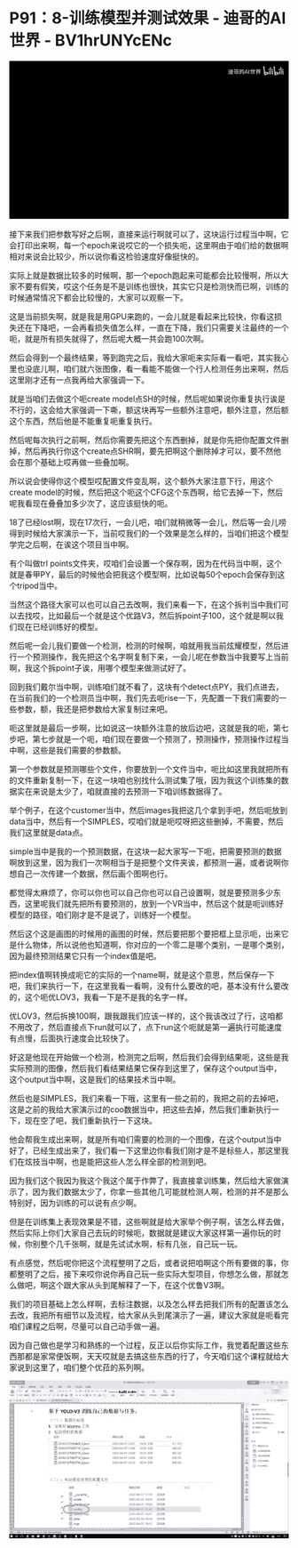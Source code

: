 # P91：8-训练模型并测试效果 - 迪哥的AI世界 - BV1hrUNYcENc

![](img/bdcfd9c9e17277645737857c427044ae_0.png)

接下来我们把参数写好之后啊，直接来运行啊就可以了，这块运行过程当中啊，它会打印出来啊，每一个epoch来说哎它的一个损失呃，这里啊由于咱们给的数据啊相对来说会比较少，所以说你看这检验速度好像挺快的。

实际上就是数据比较多的时候啊，那一个epoch跑起来可能都会比较慢啊，所以大家不要有假笑，哎这个任务是不是训练也很快，其实它只是检测快而已啊，训练的时候通常情况下都会比较慢的，大家可以观察一下。

这是当前损失啊，就是我是用GPU来跑的，一会儿就是看起来比较快，你看这损失还在下降吧，一会再看损失值怎么样，一直在下降，我们只需要关注最终的一个呃，就是所有损失就得了，然后呢大概一共会跑100次啊。

然后会得到一个最终结果，等到跑完之后，我给大家呃来实际看一看吧，其实我心里也没底儿啊，咱们就六张图像，看一看能不能做一个行人检测任务出来啊，然后这里刚才还有一点我再给大家强调一下。

就是当咱们去做这个呃create model点SH的时候，然后呢如果说你重复执行诶是不行的，这会给大家强调一下嘶，额这块再写一些额外注意吧，额外注意，然后额这个东西，然后他是不能重复呃重复执行。

然后呢每次执行之前啊，然后你需要先把这个东西删掉，就是你先把你配置文件删掉，然后再执行你这个create点SHR啊，要先把啊这个删除掉才可以，要不然他会在那个基础上哎再做一些叠加啊。

所以说会使得你这个模型哎配置文件变乱啊，这个额外大家注意下行，用这个create model的时候，然后把这个呃这个CFG这个东西啊，给它去掉一下，然后呢我看现在叠叠加多少次了，这应该挺快的呃。

18了已经lost啊，现在17次行，一会儿吧，咱们就稍微等一会儿，然后等一会儿唠得到时候给大家演示一下，当前哎我们的一个效果是怎么样的，当咱们把这个模型学完之后啊，在诶这个项目当中啊。

有个叫做trl points文件夹，哎咱们会设置一个保存啊，因为在代码当中啊，这个就是春甲PY，最后的时候他会把我这个模型啊，比如说每50个epoch会保存到这个tripod当中。

当然这个路径大家可以也可以自己去改啊，我们来看一下，在这个拆判当中我们可以去找哎，比如最后一个就是这个优路V3，然后拆point子100，这个就是啊以我们现在已经训练好的模型。

然后呢一会儿我们要做一个检测，检测的时候啊，咱就用我当前炫耀模型，然后进行一个预测操作，我先把这个名字啊复制下来，一会儿呢在参数当中我要写上当前啊，我这个拆point子诶，用哪个模型来做测试好了。

回到我们戴尔当中啊，训练咱们就不看了，这块有个detect点PY，我们点进去，在当前我们的一个检测员当中啊，我们先去呃rise一下，先配置一下我们需要的一些参数，额，我还是把参数给大家复制过来吧。

呃这里就是最后一步啊，比如说这一块额外注意的放后边吧，这就是我的呃，第七步吧，第七步就是一个呃，咱们现在要做一个预测了，预测操作，预测操作过程当中啊，这些是我们需要的参数额。

第一个参数就是预测哪些个文件，你要放到一个文件当中，呃比如这里我就把所有的文件重新复制一下，在这一块咱也别找什么测试集了哦，因为我这个训练集的数据实在来说是太少了，咱就直接的去预测一下咱训练数据得了。

举个例子，在这个customer当中，然后images我把这几个拿到手吧，然后呃放到data当中，然后有一个SIMPLES，哎咱们就是呃哎呀把这些删掉，不需要，然后我们这里就是data点。

simple当中是我的一个预测数据，在这块一起大家写一下呃，把需要预测的数据啊放到这里，因为我们一次啊相当于是把整个文件夹诶，都预测一遍，或者说啊你想自己一次传建一个数据，然后画个图啊也行。

都觉得太麻烦了，你可以你也可以自己你也可以自己设置啊，就是要预测多少东西，这里呢我们就先把所有要预测的，放到一个VR当中，然后这个就是呃训练好模型的路径，咱们刚才是不是说了，训练好一个模型。

然后这个这是画图的时候用的画图的时候，然后要把那个要把框上显示呃，出来它是什么物体，所以说他也知道啊，你对应的一个零二是哪个类别，一是哪个类别，因为最终预测结果它只有一个index值是吧。

把index值啊转换成呃它的实际的一个name啊，就是这个意思，然后保存一下吧，我们来执行一下，在这里我看一看啊，没有什么要改的吧，基本没有什么要改的，这个呃优LOV3，我看一下是不是我的名字一样。

优LOV3，然后拆换100啊，跟我跟我们应该一样的，这个我该改过了行，这咱都不用改了，然后直接点下run就可以了，点下run这个呃就是第一遍执行可能速度有点慢，后面执行速度会比较快了。

好这是他现在开始做一个检测，检测完之后啊，然后我们会得到结果呃，这些是我实际预测的图像，然后我们看结果结果它保存到这里了，保存这个output当中，这个output当中啊，这是我们的结果技术当中啊。

然后也是SIMPLES，我们来看一下哦，这里有一些之前的，我把之前的去掉吧，这是之前的我给大家演示过的coo数据当中，把这些去掉，然后我们重新执行一下，现在空了吧，我们重新执行一下这块。

他会帮我生成出来啊，就是所有咱们需要的检测的一个图像，在这个output当中好了，已经生成出来了，我们看一下这里边你看我们刚才是不是标些人，那这里我们在炫技当中啊，也是能把这些人怎么样全部的检测到吧。

因为我们这个我因为我这个我这个属于作弊了，我直接拿训练集，然后给大家做演示了，因为我们数据太少了，你拿一些其他几可能就检测人啊，检测的并不是那么特别好，因为训练的可以说有点少啊。

但是在训练集上表现效果是不错，这些啊就是给大家举个例子啊，该怎么样去做，然后实际上你们大家自己去玩的时候呃，数据就是建议大家这样第一遍你玩的时候，你别整个几千张啊，就是先试试水啊，标有几张，自己玩一玩。

有点感觉，然后呢你把这个流程整明了之后，或者说把咱啊这个所有要做的事，你都整明了之后，接下来哎你说你再自己玩一些实际大型项目，你想怎么做，那就怎么做吧，啊这个跟大家从头到尾解释了一下，在这个优鲁V3啊。

我们的项目基础上怎么样啊，去标注数据，以及怎么样去把我们所有的配置该怎么去改，我把所有细节以及流程，给大家从头到尾演示了一遍，建议大家就是呃看完咱们课程之后啊，尽量可以自己动手做一遍。

因为自己做也是学习和熟练的一个过程，反正以后你实际工作，我觉着配置这些东西那都是家常便饭啊，天天哎就是去搞这些东西的行了，今天咱们这个课程就给大家说到这里了，咱们整个优菈的系列啊。



![](img/bdcfd9c9e17277645737857c427044ae_2.png)